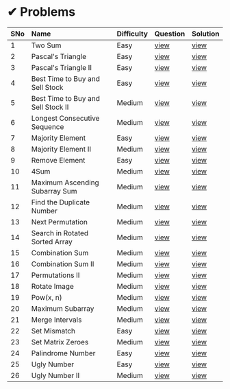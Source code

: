 # ✔ Problems

SNo | Name | Difficulty | Question | Solution |
----|:-----|------------|----------|----------|
1 | Two Sum | Easy | [view](https://leetcode.com/problems/two-sum/) | [view](1.%20Two%20Sum.cpp)
2 | Pascal's Triangle | Easy | [view](https://leetcode.com/problems/pascals-triangle/) | [view](118.%20Pascal's%20Triangle.cpp)
3 | Pascal's Triangle II | Easy | [view](https://leetcode.com/problems/pascals-triangle-ii/) | [view](119.%20Pascal's%20Triangle%20II.cpp)
4 | Best Time to Buy and Sell Stock | Easy | [view](https://leetcode.com/problems/best-time-to-buy-and-sell-stock/) | [view](121.%20Best%20Time%20to%20Buy%20and%20Sell%20Stock.cpp)
5 | Best Time to Buy and Sell Stock II | Medium | [view](https://leetcode.com/problems/best-time-to-buy-and-sell-stock-ii/) | [view](122.%20Best%20Time%20to%20Buy%20and%20Sell%20Stock%20II.cpp)
6 | Longest Consecutive Sequence | Medium | [view](https://leetcode.com/problems/longest-consecutive-sequence/) | [view](128.%20Longest%20Consecutive%20Sequence.cpp)
7 | Majority Element | Easy | [view](https://leetcode.com/problems/majority-element/) | [view](169.%20Majority%20Element.cpp)
8 | Majority Element II | Medium | [view](https://leetcode.com/problems/majority-element-ii/) | [view](229.%20Majority%20Element%20II.cpp)
9 | Remove Element | Easy | [view](https://leetcode.com/problems/remove-element/) | [view](27.%20Remove%20Element.cpp)
10 | 4Sum | Medium | [view](https://leetcode.com/problems/4sum/) | [view](18.%204Sum.cpp)
11 | Maximum Ascending Subarray Sum | Medium | [view](https://leetcode.com/problems/maximum-subarray/) | [view](1800.%20Maximum%20Ascending%20Subarray%20Sum.cpp)
12 | Find the Duplicate Number | Medium | [view](https://leetcode.com/problems/find-the-duplicate-number/) | [view](287.%20Find%20the%20Duplicate%20Number.cpp)
13 | Next Permutation | Medium | [view](https://leetcode.com/problems/next-permutation/) | [view](31.%20Next%20Permutation.cpp)
14 | Search in Rotated Sorted Array | Medium | [view](https://leetcode.com/problems/search-in-rotated-sorted-array/) | [view](33.%20Search%20in%20Rotated%20Sorted%20Array.cpp)
15 | Combination Sum | Medium | [view](https://leetcode.com/problems/combination-sum/) | [view](39.%20Combination%20Sum.cpp)
16 | Combination Sum II | Medium | [view](https://leetcode.com/problems/combination-sum-ii/) | [view](40.%20Combination%20Sum%20II.cpp)
17 | Permutations II | Medium | [view](https://leetcode.com/problems/permutations-ii/) | [view](47.%20Permutations%20II.cpp)
18 | Rotate Image | Medium | [view](https://leetcode.com/problems/rotate-image/) | [view](48.%20Rotate%20Image.cpp)
19 | Pow(x, n) | Medium | [view](https://leetcode.com/problems/powx-n/) | [view](50.%20Pow(x%2C%20n).cpp)
20 | Maximum Subarray | Medium | [view](https://leetcode.com/problems/maximum-subarray/) | [view](53.%20Maximum%20Subarray.cpp)
21 | Merge Intervals | Medium | [view](https://leetcode.com/problems/merge-intervals/) | [view](56.%20Merge%20Intervals.cpp)
22 | Set Mismatch | Easy | [view](https://leetcode.com/problems/set-mismatch/) | [view](645.%20Set%20Mismatch.cpp)
23 | Set Matrix Zeroes | Medium | [view](https://leetcode.com/problems/set-matrix-zeroes/) | [view](73.%20Set%20Matrix%20Zeroes.cpp)
24 | Palindrome Number | Easy | [view](https://leetcode.com/problems/palindrome-number/) | [view](9.%20Palindrome%20Number.cpp)
25 | Ugly Number | Easy | [view](https://leetcode.com/problems/ugly-number/) | [view](263.%20Ugly%20Number.cpp)
26 | Ugly Number II | Medium | [view](https://leetcode.com/problems/ugly-number-ii/) | [view](264.%20Ugly%20Number%20II.cpp)

